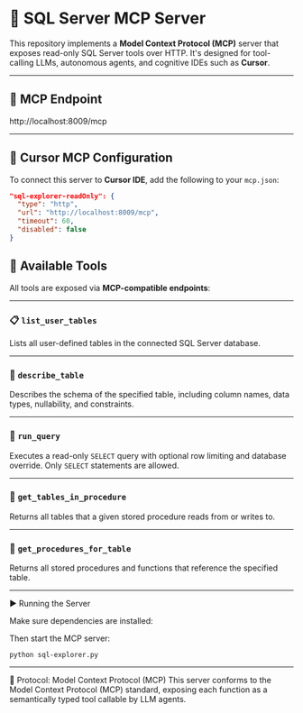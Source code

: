 # 🧠 SQL Server MCP Server

This repository implements a **Model Context Protocol (MCP)** server that exposes read-only SQL Server tools over HTTP. It's designed for tool-calling LLMs, autonomous agents, and cognitive IDEs such as **Cursor**.

---

## 🔌 MCP Endpoint

http://localhost:8009/mcp


---

## 🔧 Cursor MCP Configuration

To connect this server to **Cursor IDE**, add the following to your `mcp.json`:

```json
"sql-explorer-readOnly": {
  "type": "http",
  "url": "http://localhost:8009/mcp",
  "timeout": 60,
  "disabled": false
}
```
## 🧰 Available Tools

All tools are exposed via **MCP-compatible endpoints**:

---

### 📋 `list_user_tables`

Lists all user-defined tables in the connected SQL Server database.

---

### 🧬 `describe_table`

Describes the schema of the specified table, including column names, data types, nullability, and constraints.

---

### 🔎 `run_query`

Executes a read-only `SELECT` query with optional row limiting and database override. Only `SELECT` statements are allowed.

---

### 🔁 `get_tables_in_procedure`

Returns all tables that a given stored procedure reads from or writes to.

---

### 🔂 `get_procedures_for_table`

Returns all stored procedures and functions that reference the specified table.


---


▶️ Running the Server

Make sure dependencies are installed:

Then start the MCP server:

```python sql-explorer.py```

---

🧠 Protocol: Model Context Protocol (MCP)
This server conforms to the Model Context Protocol (MCP) standard, exposing each function as a semantically typed tool callable by LLM agents.
